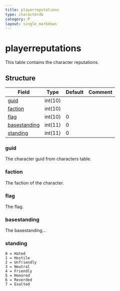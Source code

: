 ```yaml
---
title: playerreputations
type: characterdb
category: P
layout: single_markdown
---
```


# playerreputations
This table contains the character reputations.

## Structure

Field                         | Type    | Default | Comment
----------------------------- | ------- | ------- | -------
[guid](#guid)                 | int(10) |         |        
[faction](#faction)           | int(10) |         |        
[flag](#flag)                 | int(10) | 0       |        
[basestanding](#basestanding) | int(11) | 0       |        
[standing](#standing)         | int(11) | 0       |        

### guid

The character guid from characters table.

### faction

The faction of the character.

### flag

The flag.

### basestanding

The basestanding...

### standing

    0 = Hated
    1 = Hostile
    2 = Unfriendly
    3 = Neutral
    4 = Friendly
    5 = Honored
    6 = Reverded
    7 = Exalted